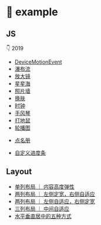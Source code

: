 # 🌈 example




## JS

👇 2019
* [DeviceMotionEvent](https://lulu-s.github.io/demo/javascript/deviceMotion.html)
* [瀑布流](https://lulu-s.github.io/demo/javascript/waterFall/upgrades)
* [放大镜](https://lulu-s.github.io/demo/javascript/magnifyingGlass)
* [星星海](https://lulu-s.github.io/demo/javascript/starry)
* [照片墙](https://lulu-s.github.io/demo/javascript/photos/photoWall)
* [换肤](https://lulu-s.github.io/demo/javascript/skinPeeler/background.html)
* [时钟](https://lulu-s.github.io/demo/javascript/timer/clock.html)
* [手风琴](https://lulu-s.github.io/demo/javascript/nav/accordion/index.html)
* [打地鼠](https://lulu-s.github.io/demo/game/whackAMole/index.html)
* [轮播图](https://lulu-s.github.io/demo/javascript/timer/slideshow/index.html)
<!-- * [九宫格](https://lulu-s.github.io/demo/javascript/sudoku) -->
<!-- * [选项卡](https://lulu-s.github.io/demo/javascript/tab) -->
<!-- * [返回顶部](https://lulu-s.github.io/demo/javascript/returnTop) -->
<!-- * [天猫弹性导航](https://lulu-s.github.io/demo/javascript/nav/elasticity) -->
* [点名册](https://lulu-s.github.io/demo/javascript/timer/rollBook.html)
<!-- * [橱窗商品展示](https://lulu-s.github.io/demo/javascript/progressBar/windowDisplay) -->
* [自定义进度条](https://github.com/lulu-s/demo/blob/master/javascript/progressBar/%E6%8B%96%E6%8B%BD%E8%BF%9B%E5%BA%A6%E6%9D%A1.html)




## Layout

* [单列布局 ｜ 内容高度弹性](https://lulu-s.github.io/demo/layout/single-row.html) 
* [两列布局 ｜ 左侧定宽，右侧自适应](https://lulu-s.github.io/demo/layout/two-columns-position.html) 
* [两列布局 ｜ 左侧自适应，右侧定宽](https://lulu-s.github.io/demo/layout/two-columns-left-self-position.html) 
* [三列布局 ｜ 中间自适应](https://lulu-s.github.io/demo/layout/three-row.html) 
* [水平垂直居中的五种方式](https://lulu-s.github.io/demo/layout/center.html) 
